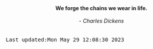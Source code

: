 
<div align="center"><b><span>We forge the chains we wear in life.</span></b><br><br><i> - Charles Dickens</i></div>
<br><br><kbd>Last updated:Mon May 29 12:08:30 2023</kbd>